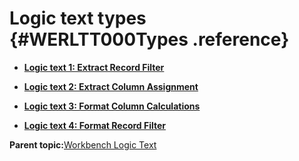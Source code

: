 # Logic text types {#WERLTT000Types .reference}

-   **[Logic text 1: Extract Record Filter](../html/WERLTT100ERecFilter.md)**  

-   **[Logic text 2: Extract Column Assignment](../html/WERLTT200EColAssign.md)**  

-   **[Logic text 3: Format Column Calculations](../html/WERLTT300FColCalcs.md)**  

-   **[Logic text 4: Format Record Filter](../html/WERLTT400FRecFilter.md)**  


**Parent topic:**[Workbench Logic Text](../html/AAR584WELT.md)

